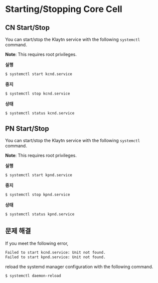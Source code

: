 # Starting/Stopping Core Cell

## CN Start/Stop

You can start/stop the Klaytn service with the following `systemctl` command.

**Note**: This requires root privileges.

**실행**

```bash
$ systemctl start kcnd.service

```

**중지**

```bash
$ systemctl stop kcnd.service

```

**상태**

```bash
$ systemctl status kcnd.service

```

## PN Start/Stop

You can start/stop the Klaytn service with the following `systemctl` command.

**Note**: This requires root privileges.

**실행**

```bash
$ systemctl start kpnd.service

```

**중지**

```bash
$ systemctl stop kpnd.service

```

**상태**

```bash
$ systemctl status kpnd.service

```

## 문제 해결

If you meet the following error,

```bash
Failed to start kcnd.service: Unit not found.
Failed to start kpnd.service: Unit not found.
```

reload the systemd manager configuration with the following command.

```bash
$ systemctl daemon-reload
```


